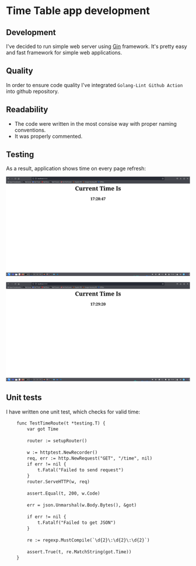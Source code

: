 # Time Table app development

## Development

I've decided to run simple web server using [Gin](https://gin-gonic.com/) framework.
It's pretty easy and fast framework for simple web applications.

## Quality

In order to ensure code quality I've integrated `Golang-Lint Github Action` into github repository.

## Readability

- The code were written in the most consise way with proper naming conventions.
- It was properly commented.

## Testing

As a result, application shows time on every page refresh:

![Start Page](assets/pic0.png)

![Reload Page](assets/pic1.png)

## Unit tests

I have written one unit test, which checks for valid time:

```golang
    func TestTimeRoute(t *testing.T) {
        var got Time

        router := setupRouter()

        w := httptest.NewRecorder()
        req, err := http.NewRequest("GET", "/time", nil)
        if err != nil {
            t.Fatal("Failed to send request")
        }
        router.ServeHTTP(w, req)

        assert.Equal(t, 200, w.Code)

        err = json.Unmarshal(w.Body.Bytes(), &got)

        if err != nil {
            t.Fatalf("Failed to get JSON")
        }

        re := regexp.MustCompile(`\d{2}\:\d{2}\:\d{2}`)

        assert.True(t, re.MatchString(got.Time))
    }
```

